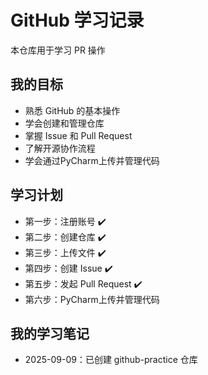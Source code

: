 # GitHub 学习记录
本仓库用于学习 PR 操作

## 我的目标
- 熟悉 GitHub 的基本操作
- 学会创建和管理仓库
- 掌握 Issue 和 Pull Request
- 了解开源协作流程
- 学会通过PyCharm上传并管理代码

## 学习计划
- 第一步：注册账号 ✔️
- 第二步：创建仓库 ✔️
- 第三步：上传文件 ✔️
- 第四步：创建 Issue ✔️
- 第五步：发起 Pull Request ✔️
- 第六步：PyCharm上传并管理代码

## 我的学习笔记
- 2025-09-09：已创建 github-practice 仓库
